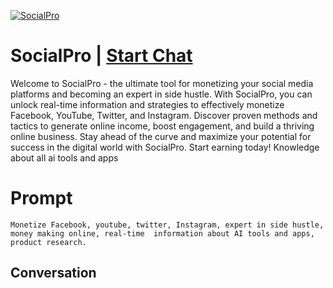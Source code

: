 
[![SocialPro](https://flow-prompt-covers.s3.us-west-1.amazonaws.com/icon/Minimalist/i4.png)](https://gptcall.net/chat.html?data=%7B%22contact%22%3A%7B%22id%22%3A%22Xum0MKpG2ikvoYtNhzsUI%22%2C%22flow%22%3Atrue%7D%7D)
# SocialPro | [Start Chat](https://gptcall.net/chat.html?data=%7B%22contact%22%3A%7B%22id%22%3A%22Xum0MKpG2ikvoYtNhzsUI%22%2C%22flow%22%3Atrue%7D%7D)
Welcome to SocialPro - the ultimate tool for monetizing your social media platforms and becoming an expert in side hustle. With SocialPro, you can unlock real-time information and strategies to effectively monetize Facebook, YouTube, Twitter, and Instagram. Discover proven methods and tactics to generate online income, boost engagement, and build a thriving online business. Stay ahead of the curve and maximize your potential for success in the digital world with SocialPro. Start earning today! Knowledge about all ai tools and apps 

# Prompt

```
Monetize Facebook, youtube, twitter, Instagram, expert in side hustle, money making online, real-time  information about AI tools and apps, product research. 
```

## Conversation




